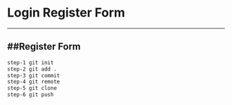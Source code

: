 # Login Register Form
---
##Register Form
---
```sh
step-1 git init
step-2 git add .
step-3 git commit 
step-4 git remote
step-5 git clone
step-6 git push

```
